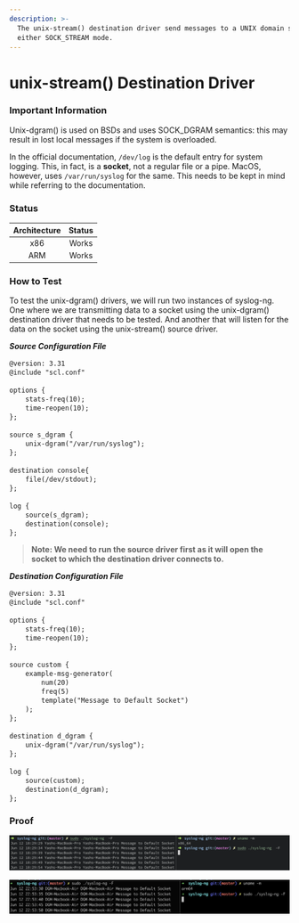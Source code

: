 ```yaml
---
description: >-
  The unix-stream() destination driver send messages to a UNIX domain socket in
  either SOCK_STREAM mode.
---
```


# unix-stream() Destination Driver

### Important Information

Unix-dgram() is used on BSDs and uses SOCK\_DGRAM semantics: this may result in lost local messages if the system is overloaded.&#x20;

In the official documentation, `/dev/log` is the default entry for system logging. This, in fact, is a **socket**, not a regular file or a pipe. MacOS, however, uses `/var/run/syslog`  for the same. This needs to be kept in mind while referring to the documentation.

### Status

| Architecture | Status |
| :----------: | :----: |
|      x86     |  Works |
|      ARM     |  Works |

### How to Test

To test the unix-dgram() drivers, we will run two instances of syslog-ng. One where we are transmitting data to a socket using the unix-dgram() destination driver that needs to be tested. And another that will listen for the data on the socket using the unix-stream() source driver.

_**Source Configuration File**_

```
@version: 3.31
@include "scl.conf"

options {
    stats-freq(10);
    time-reopen(10);
};

source s_dgram {
    unix-dgram("/var/run/syslog");
};

destination console{
    file(/dev/stdout);
};

log {
    source(s_dgram);
    destination(console);
};
```

> **Note: We need to run the source driver first as it will open the socket to which the destination driver connects to.**&#x20;

_**Destination Configuration File**_

```
@version: 3.31
@include "scl.conf"

options {
    stats-freq(10);
    time-reopen(10);
};

source custom {
    example-msg-generator(
        num(20)
        freq(5)
        template("Message to Default Socket")
    );
};

destination d_dgram {
    unix-dgram("/var/run/syslog");
};

log {
    source(custom);
    destination(d_dgram);
};
```

### **Proof**&#x20;

![unix-stream() destination driver tested on macOS (x86)](</assets/images/Screenshot 2021-06-12 at 6.30.12 PM.png>)

![unix-stream() destination driver tested on macOS (ARM)](</assets/images/Screenshot 2021-06-12 at 10.54.15 PM (1).png>)
